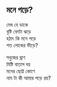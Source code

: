 ## মনে পড়ে?

মেঘ যে ডাকে<br>
বৃষ্টি ফোটা ঝড়ে<br>
হঠাৎ কি মনে পড়ে<br>
শত লোকের ভীড়ে?

সবুজের ঘ্রাণ<br>
মিষ্টি বাতাস বয়<br>
মনের ছোট্ট কোণে<br>
নাম টা কী আমার পড়ে রয়?
